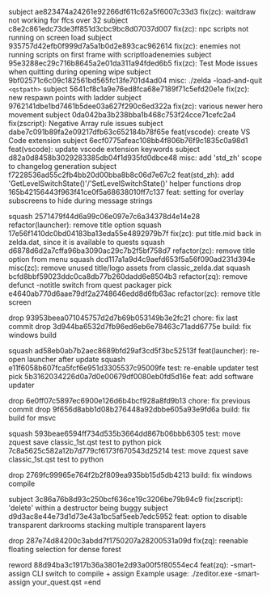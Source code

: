subject ae823474a24261e92266df611c62a5f6007c33d3 fix(zc): waitdraw not working for ffcs over 32
subject c8e2c861edc73de3ff851d3cbc9bc8d07037d007 fix(zc): npc scripts not running on screen load
subject 935757d42efb0f999d7a5a1b0d2e893cac962614 fix(zc): enemies not running scripts on first frame with scriptloadenemies
subject 95e3288ec29c716b8645a2e01da311a94fded6b5 fix(zc): Test Mode issues when quitting during opening wipe
subject 9bf02571c6c09c182561bd565fc13fe701d4ad04 misc: ./zelda -load-and-quit `<qstpath>`
subject 5641cf8c1a9e76ed8fca68e7189f71c5efd20e1e fix(zc): new respawn points with ladder
subject 9762141dbe1bd7461b5dee03a627f290c6ed322a fix(zc): various newer hero movement
subject 0da042ba3b238bba1b468c753f24cce71cefc2a4 fix(zscript): Negative Array rule issues
subject dabe7c091b89fa2e09217dfb63c652184b78f65e feat(vscode): create VS Code extension
subject 6ecf0775afeac108bb4f806b76f9c1835c0a98d1 feat(vscode): update vscode extension keywords
subject d82a0d8458b3029283385db04f1d935fd0dbce48 misc: add 'std_zh' scope to changelog generation
subject f7228536ad55c2fb4bb20d00bba8b8c06d7e67c2 feat(std_zh): add 'GetLevelSwitchState()'/'SetLevelSwitchState()' helper functions
drop 165b42156443f963f41ce0f5a68638010ff7c137 feat: setting for overlay subscreens to hide during message strings

squash 2571479f44d6a99c06e097e7c6a34378d4e14e28 refactor(launcher): remove title option
squash 17e56f1410dc0bd04183ba13eda55e4892979b7f fix(zc): put title.mid back in zelda.dat, since it is available to quests
squash d6878d6d2a7cffa96ba3090ac29c7b2f5bf758d7 refactor(zc): remove title option from menu
squash dcd117a1a9d4c9aefd653f5a56f090ad231d394e misc(zc): remove unused title/logo assets from classic_zelda.dat
squash bcfd8bbf59023ddc0ca8db77b260dadd6e8504b3 refactor(zq): remove defunct -notitle switch from quest packager
pick e4640ab770d6aae79df2a2748646edd8d6fb63ac refactor(zc): remove title screen

drop 93953beea071045757d2d7b69b053149b3e2fc21 chore: fix last commit
drop 3d944ba6532d7fb96ed6eb6e78463c71add6775e build: fix windows build

squash ad58eb0ab7b2aec8689bfd29af3cd5f3bc52513f feat(launcher): re-open launcher after update
squash e11f6058b607fca5fcf6e951d3305537c95009fe test: re-enable updater test
pick 5b3162034226d0a7d0e00679df0080eb0fd5d16e feat: add software updater

drop 6e0ff07c5897ec6900e126d6b4bcf928a8fd9b13 chore: fix previous commit
drop 9f656d8abb1d08b276448a92dbbe605a93e9fd6a build: fix build for msvc

squash 593beae6594ff734d535b3664dd867b06bbb6305 test: move zquest save classic_1st.qst test to python
pick 7c8a5625c582a12b7d779cf6173f670543d25214 test: move zquest save classic_1st.qst test to python

drop 2769fc99965e764f2b2f809ea935bb15d5db4213 build: fix windows compile

subject 3c86a76b8d93c250bcf636ce19c3206be79b94c9 fix(zscript): 'delete' within a destructor being buggy
subject d9d3ac8e44e73d1d73e43a1bc5af5eeb7edc5952 feat: option to disable transparent darkrooms stacking multiple transparent layers

drop 287e74d84200c3abdd7f1750207a28200531a09d fix(zq): reenable floating selection for dense forest

reword 88d94ba3c1917b36a3801e2d93a00f5f80554ec4 feat(zq): -smart-assign CLI switch to compile + assign
Example usage: ./zeditor.exe -smart-assign your_quest.qst
=end
